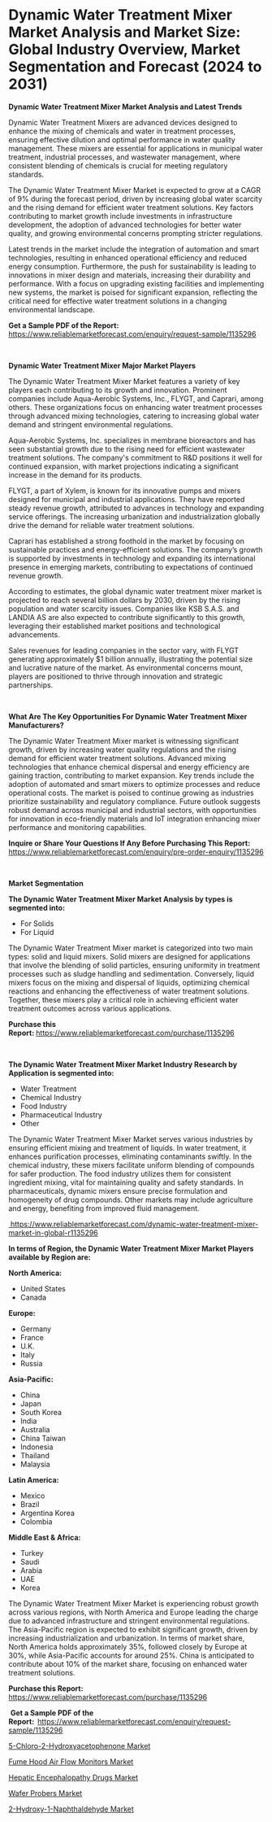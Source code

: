 <p><h1>Dynamic Water Treatment Mixer Market Analysis and Market Size: Global Industry Overview, Market Segmentation and Forecast (2024 to 2031)</h1></p><p><strong>Dynamic Water Treatment Mixer Market Analysis and Latest Trends</strong></p>
<p><p>Dynamic Water Treatment Mixers are advanced devices designed to enhance the mixing of chemicals and water in treatment processes, ensuring effective dilution and optimal performance in water quality management. These mixers are essential for applications in municipal water treatment, industrial processes, and wastewater management, where consistent blending of chemicals is crucial for meeting regulatory standards.</p><p>The Dynamic Water Treatment Mixer Market is expected to grow at a CAGR of 9% during the forecast period, driven by increasing global water scarcity and the rising demand for efficient water treatment solutions. Key factors contributing to market growth include investments in infrastructure development, the adoption of advanced technologies for better water quality, and growing environmental concerns prompting stricter regulations.</p><p>Latest trends in the market include the integration of automation and smart technologies, resulting in enhanced operational efficiency and reduced energy consumption. Furthermore, the push for sustainability is leading to innovations in mixer design and materials, increasing their durability and performance. With a focus on upgrading existing facilities and implementing new systems, the market is poised for significant expansion, reflecting the critical need for effective water treatment solutions in a changing environmental landscape.</p></p>
<p><strong>Get a Sample PDF of the Report:&nbsp;</strong> <a href="https://www.reliablemarketforecast.com/enquiry/request-sample/1135296?utm_campaign=1097&utm_medium=2&utm_source=Github&utm_content=ia&utm_term=20122024&utm_id=dynamic-water-treatment-mixer">https://www.reliablemarketforecast.com/enquiry/request-sample/1135296</a></p>
<p>&nbsp;</p>
<p><strong>Dynamic Water Treatment Mixer Major Market Players</strong></p>
<p><p>The Dynamic Water Treatment Mixer Market features a variety of key players each contributing to its growth and innovation. Prominent companies include Aqua-Aerobic Systems, Inc., FLYGT, and Caprari, among others. These organizations focus on enhancing water treatment processes through advanced mixing technologies, catering to increasing global water demand and stringent environmental regulations.</p><p>Aqua-Aerobic Systems, Inc. specializes in membrane bioreactors and has seen substantial growth due to the rising need for efficient wastewater treatment solutions. The company's commitment to R&D positions it well for continued expansion, with market projections indicating a significant increase in the demand for its products.</p><p>FLYGT, a part of Xylem, is known for its innovative pumps and mixers designed for municipal and industrial applications. They have reported steady revenue growth, attributed to advances in technology and expanding service offerings. The increasing urbanization and industrialization globally drive the demand for reliable water treatment solutions.</p><p>Caprari has established a strong foothold in the market by focusing on sustainable practices and energy-efficient solutions. The company’s growth is supported by investments in technology and expanding its international presence in emerging markets, contributing to expectations of continued revenue growth.</p><p>According to estimates, the global dynamic water treatment mixer market is projected to reach several billion dollars by 2030, driven by the rising population and water scarcity issues. Companies like KSB S.A.S. and LANDIA AS are also expected to contribute significantly to this growth, leveraging their established market positions and technological advancements.</p><p>Sales revenues for leading companies in the sector vary, with FLYGT generating approximately $1 billion annually, illustrating the potential size and lucrative nature of the market. As environmental concerns mount, players are positioned to thrive through innovation and strategic partnerships.</p></p>
<p>&nbsp;</p>
<p><strong>What Are The Key Opportunities For Dynamic Water Treatment Mixer Manufacturers?</strong></p>
<p><p>The Dynamic Water Treatment Mixer market is witnessing significant growth, driven by increasing water quality regulations and the rising demand for efficient water treatment solutions. Advanced mixing technologies that enhance chemical dispersal and energy efficiency are gaining traction, contributing to market expansion. Key trends include the adoption of automated and smart mixers to optimize processes and reduce operational costs. The market is poised to continue growing as industries prioritize sustainability and regulatory compliance. Future outlook suggests robust demand across municipal and industrial sectors, with opportunities for innovation in eco-friendly materials and IoT integration enhancing mixer performance and monitoring capabilities.</p></p>
<p><strong>Inquire or Share Your Questions If Any Before Purchasing This Report:</strong> <a href="https://www.reliablemarketforecast.com/enquiry/pre-order-enquiry/1135296?utm_campaign=1097&utm_medium=2&utm_source=Github&utm_content=ia&utm_term=20122024&utm_id=dynamic-water-treatment-mixer">https://www.reliablemarketforecast.com/enquiry/pre-order-enquiry/1135296</a></p>
<p>&nbsp;</p>
<p><strong>Market Segmentation</strong></p>
<p><strong>The Dynamic Water Treatment Mixer Market Analysis by types is segmented into:</strong></p>
<p><ul><li>For Solids</li><li>For Liquid</li></ul></p>
<p><p>The Dynamic Water Treatment Mixer market is categorized into two main types: solid and liquid mixers. Solid mixers are designed for applications that involve the blending of solid particles, ensuring uniformity in treatment processes such as sludge handling and sedimentation. Conversely, liquid mixers focus on the mixing and dispersal of liquids, optimizing chemical reactions and enhancing the effectiveness of water treatment solutions. Together, these mixers play a critical role in achieving efficient water treatment outcomes across various applications.</p></p>
<p><strong>Purchase this Report:&nbsp;</strong><a href="https://www.reliablemarketforecast.com/purchase/1135296?utm_campaign=1097&utm_medium=2&utm_source=Github&utm_content=ia&utm_term=20122024&utm_id=dynamic-water-treatment-mixer">https://www.reliablemarketforecast.com/purchase/1135296</a></p>
<p>&nbsp;</p>
<p><strong>The Dynamic Water Treatment Mixer Market Industry Research by Application is segmented into:</strong></p>
<p><ul><li>Water Treatment</li><li>Chemical Industry</li><li>Food Industry</li><li>Pharmaceutical Industry</li><li>Other</li></ul></p>
<p><p>The Dynamic Water Treatment Mixer Market serves various industries by ensuring efficient mixing and treatment of liquids. In water treatment, it enhances purification processes, eliminating contaminants swiftly. In the chemical industry, these mixers facilitate uniform blending of compounds for safer production. The food industry utilizes them for consistent ingredient mixing, vital for maintaining quality and safety standards. In pharmaceuticals, dynamic mixers ensure precise formulation and homogeneity of drug compounds. Other markets may include agriculture and energy, benefiting from improved fluid management.</p></p>
<p><a href="https://www.reliablemarketforecast.com/dynamic-water-treatment-mixer-market-in-global-r1135296?utm_campaign=1097&utm_medium=2&utm_source=Github&utm_content=ia&utm_term=20122024&utm_id=dynamic-water-treatment-mixer">&nbsp;https://www.reliablemarketforecast.com/dynamic-water-treatment-mixer-market-in-global-r1135296</a></p>
<p><strong>In terms of Region, the Dynamic Water Treatment Mixer Market Players available by Region are:</strong></p>
<p>
    <p> <strong> North America: </strong>
        <ul>
            <li>United States</li>
            <li>Canada</li>
        </ul>
        </p> 
    <p> <strong> Europe: </strong>
        <ul>
            <li>Germany</li>
            <li>France</li>
            <li>U.K.</li>
            <li>Italy</li>
            <li>Russia</li>
        </ul>
        </p> 
    <p> <strong> Asia-Pacific: </strong>
        <ul>
            <li>China</li>
            <li>Japan</li>
            <li>South Korea</li>
            <li>India</li>
            <li>Australia</li>
            <li>China Taiwan</li>
            <li>Indonesia</li>
            <li>Thailand</li>
            <li>Malaysia</li>
        </ul>
        </p> 
    <p> <strong> Latin America: </strong>
        <ul>
            <li>Mexico</li>
            <li>Brazil</li>
            <li>Argentina Korea</li>
            <li>Colombia</li>
        </ul>
        </p> 
    <p> <strong> Middle East & Africa: </strong>
        <ul>
            <li>Turkey</li>
            <li>Saudi</li>
            <li>Arabia</li>
            <li>UAE</li>
            <li>Korea</li>
        </ul>
    </p>
    </p>
<p><p>The Dynamic Water Treatment Mixer Market is experiencing robust growth across various regions, with North America and Europe leading the charge due to advanced infrastructure and stringent environmental regulations. The Asia-Pacific region is expected to exhibit significant growth, driven by increasing industrialization and urbanization. In terms of market share, North America holds approximately 35%, followed closely by Europe at 30%, while Asia-Pacific accounts for around 25%. China is anticipated to contribute about 10% of the market share, focusing on enhanced water treatment solutions.</p></p>
<p><strong>Purchase this Report: </strong><a href="https://www.reliablemarketforecast.com/purchase/1135296?utm_campaign=1097&utm_medium=2&utm_source=Github&utm_content=ia&utm_term=20122024&utm_id=dynamic-water-treatment-mixer">https://www.reliablemarketforecast.com/purchase/1135296</a></p>
<p>&nbsp;<strong>Get a Sample PDF of the Report:&nbsp;&nbsp;</strong><a href="https://www.reliablemarketforecast.com/enquiry/request-sample/1135296?utm_campaign=1097&utm_medium=2&utm_source=Github&utm_content=ia&utm_term=20122024&utm_id=dynamic-water-treatment-mixer">https://www.reliablemarketforecast.com/enquiry/request-sample/1135296</a></p>
<p><strong></strong></p>
<p><p><a href="https://github.com/nathaliehurles7142/Market-Research-Report-List-1/blob/main/5-chloro-2-hydroxyacetophenone-market.md?utm_campaign=1097&utm_medium=2&utm_source=Github&utm_content=ia&utm_term=20122024&utm_id=dynamic-water-treatment-mixer">5-Chloro-2-Hydroxyacetophenone Market</a></p><p><a href="https://www.linkedin.com/pulse/size-fume-hood-air-flow-monitors-marketindustry-trends-the112-pxrve?utm_campaign=1097&utm_medium=2&utm_source=Github&utm_content=ia&utm_term=20122024&utm_id=dynamic-water-treatment-mixer">Fume Hood Air Flow Monitors Market</a></p><p><a href="https://www.linkedin.com/pulse/understanding-hepatic-encephalopathy-drugs-market-key-insights-qlfue?utm_campaign=1097&utm_medium=2&utm_source=Github&utm_content=ia&utm_term=20122024&utm_id=dynamic-water-treatment-mixer">Hepatic Encephalopathy Drugs Market</a></p><p><a href="https://www.linkedin.com/pulse/wafer-probers-market-size-expanding-cagr-117-period-2024-iyewe?utm_campaign=1097&utm_medium=2&utm_source=Github&utm_content=ia&utm_term=20122024&utm_id=dynamic-water-treatment-mixer">Wafer Probers Market</a></p><p><a href="https://github.com/rosalinebhakta48/Market-Research-Report-List-1/blob/main/2-hydroxy-1-naphthaldehyde-market.md?utm_campaign=1097&utm_medium=2&utm_source=Github&utm_content=ia&utm_term=20122024&utm_id=dynamic-water-treatment-mixer">2-Hydroxy-1-Naphthaldehyde Market</a></p></p>